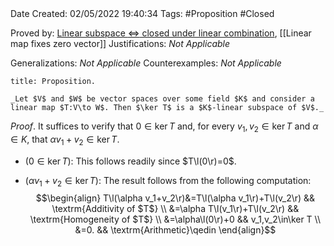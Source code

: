 <br />
<br />

Date Created: 02/05/2022 19:40:34
Tags: #Proposition #Closed

Proved by: [Linear subspace $\Leftrightarrow$ closed under linear combination](Linear%20subspace%20iff%20closed%20under%20linear%20combination.md), [[Linear map fixes zero vector]]
Justifications: _Not Applicable_

Generalizations: _Not Applicable_
Counterexamples: _Not Applicable_

``` ad-Proposition
title: Proposition.

_Let $V$ and $W$ be vector spaces over some field $K$ and consider a linear map $T:V\to W$. Then $\ker T$ is a $K$-linear subspace of $V$._

```

_Proof_. It suffices to verify that $0\in\ker T$ and, for every $v_1,v_2\in\ker T$ and $\alpha\in K$, that $\alpha v_1+v_2\in\ker T$.
* ($0\in\ker T$): This follows readily since $T\l(0\r)=0$.

* ($\alpha v_1+v_2\in\ker T$): The result follows from the following computation:
$$\begin{align}
    T\l(\alpha v_1+v_2\r)&=T\l(\alpha v_1\r)+T\l(v_2\r) && \textrm{Additivity of $T$} \\
    &=\alpha T\l(v_1\r)+T\l(v_2\r) && \textrm{Homogeneity of $T$} \\
    &=\alpha\l(0\r)+0 && v_1,v_2\in\ker T \\
    &=0. && \textrm{Arithmetic}\qedin
\end{align}$$
